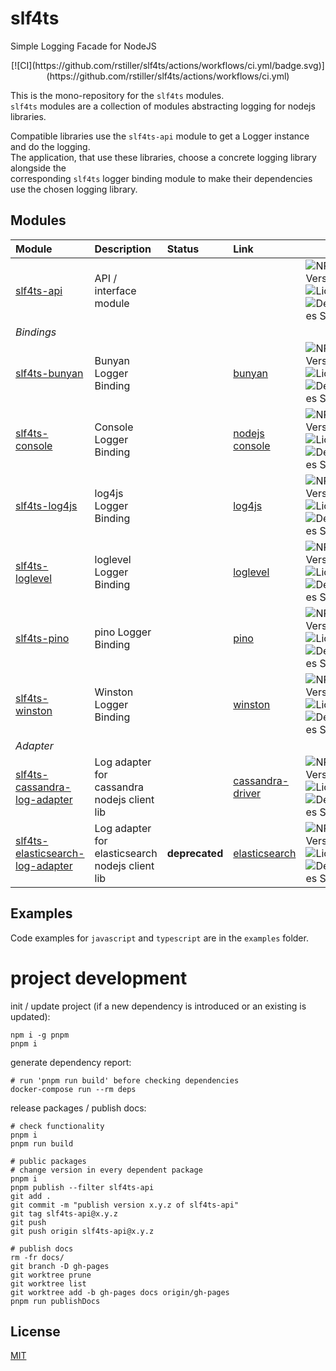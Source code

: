 # slf4ts

Simple Logging Facade for NodeJS

<p align="center">
    [![CI](https://github.com/rstiller/slf4ts/actions/workflows/ci.yml/badge.svg)](https://github.com/rstiller/slf4ts/actions/workflows/ci.yml)
</p>

This is the mono-repository for the `slf4ts` modules.  
`slf4ts` modules are a collection of modules abstracting logging for nodejs libraries.  


Compatible libraries use the `slf4ts-api` module to get a Logger instance and do the logging.  
The application, that use these libraries, choose a concrete logging library alongside the  
corresponding `slf4ts` logger binding module to make their dependencies use the chosen logging library.

## Modules

| Module | Description | Status | Link |  |
| :--- | :--- | :--- | :--- | :--- |
| [slf4ts-api](packages/slf4ts-api) | API / interface module |  |  | ![NPM Version](https://img.shields.io/npm/v/slf4ts-api.svg) ![License](https://img.shields.io/npm/l/slf4ts-api.svg) ![Dependencies Status](https://img.shields.io/david/rstiller/slf4ts-api.svg) |
| <i>Bindings</i> |  |  |  |  |
| [slf4ts-bunyan](packages/slf4ts-bunyan) | Bunyan Logger Binding |  | [bunyan](https://github.com/trentm/node-bunyan#readme) | ![NPM Version](https://img.shields.io/npm/v/slf4ts-bunyan.svg) ![License](https://img.shields.io/npm/l/slf4ts-bunyan.svg) ![Dependencies Status](https://img.shields.io/david/rstiller/slf4ts-bunyan.svg) |
| [slf4ts-console](packages/slf4ts-console) | Console Logger Binding |  | [nodejs console](https://nodejs.org/api/console.html) | ![NPM Version](https://img.shields.io/npm/v/slf4ts-console.svg) ![License](https://img.shields.io/npm/l/slf4ts-console.svg) ![Dependencies Status](https://img.shields.io/david/rstiller/slf4ts-console.svg) |
| [slf4ts-log4js](packages/slf4ts-log4js) | log4js Logger Binding |  | [log4js](https://log4js-node.github.io/log4js-node/) | ![NPM Version](https://img.shields.io/npm/v/slf4ts-log4js.svg) ![License](https://img.shields.io/npm/l/slf4ts-log4js.svg) ![Dependencies Status](https://img.shields.io/david/rstiller/slf4ts-log4js.svg) |
| [slf4ts-loglevel](packages/slf4ts-loglevel) | loglevel Logger Binding |  | [loglevel](https://github.com/pimterry/loglevel) | ![NPM Version](https://img.shields.io/npm/v/slf4ts-loglevel.svg) ![License](https://img.shields.io/npm/l/slf4ts-loglevel.svg) ![Dependencies Status](https://img.shields.io/david/rstiller/slf4ts-loglevel.svg) |
| [slf4ts-pino](packages/slf4ts-pino) | pino Logger Binding |  | [pino](https://getpino.io/#/) | ![NPM Version](https://img.shields.io/npm/v/slf4ts-pino.svg) ![License](https://img.shields.io/npm/l/slf4ts-pino.svg) ![Dependencies Status](https://img.shields.io/david/rstiller/slf4ts-pino.svg) |
| [slf4ts-winston](packages/slf4ts-winston) | Winston Logger Binding |  | [winston](https://github.com/winstonjs/winston) | ![NPM Version](https://img.shields.io/npm/v/slf4ts-winston.svg) ![License](https://img.shields.io/npm/l/slf4ts-winston.svg) ![Dependencies Status](https://img.shields.io/david/rstiller/slf4ts-winston.svg) |
| <i>Adapter</i> |  |  |  |  |
| [slf4ts-cassandra-log-adapter](packages/slf4ts-cassandra-log-adapter) | Log adapter for cassandra nodejs client lib |  | [cassandra-driver](https://github.com/datastax/nodejs-driver) | ![NPM Version](https://img.shields.io/npm/v/slf4ts-cassandra-log-adapter.svg) ![License](https://img.shields.io/npm/l/slf4ts-cassandra-log-adapter.svg) ![Dependencies Status](https://img.shields.io/david/rstiller/slf4ts-cassandra-log-adapter.svg) |
| [slf4ts-elasticsearch-log-adapter](packages/slf4ts-elasticsearch-log-adapter) | Log adapter for elasticsearch nodejs client lib | <b>deprecated</b> | [elasticsearch](https://github.com/elastic/elasticsearch-js) | ![NPM Version](https://img.shields.io/npm/v/slf4ts-elasticsearch-log-adapter.svg) ![License](https://img.shields.io/npm/l/slf4ts-elasticsearch-log-adapter.svg) ![Dependencies Status](https://img.shields.io/david/rstiller/slf4ts-elasticsearch-log-adapter.svg) |

## Examples

Code examples for `javascript` and `typescript` are in the `examples` folder.  

# project development

init / update project (if a new dependency is introduced or an existing is updated):  

    npm i -g pnpm
    pnpm i

generate dependency report:  

    # run 'pnpm run build' before checking dependencies
    docker-compose run --rm deps

release packages / publish docs:  

    # check functionality
    pnpm i
    pnpm run build

    # public packages
    # change version in every dependent package
    pnpm i
    pnpm publish --filter slf4ts-api
    git add .
    git commit -m "publish version x.y.z of slf4ts-api"
    git tag slf4ts-api@x.y.z
    git push
    git push origin slf4ts-api@x.y.z

    # publish docs
    rm -fr docs/
    git branch -D gh-pages
    git worktree prune
    git worktree list
    git worktree add -b gh-pages docs origin/gh-pages
    pnpm run publishDocs

## License

[MIT](https://www.opensource.org/licenses/mit-license.php)
